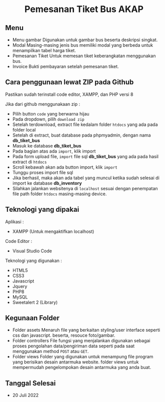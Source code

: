 <h1 align="center"> Pemesanan Tiket Bus AKAP </h1>

## Menu

- Menu gambar 
  Digunakan untuk gambar bus beserta deskripsi singkat.
- Modal
  Masing-masing jenis bus memiliki modal yang berbeda untuk menampilkan tabel harga tiket.
- Pemesanan Tiket
  Untuk memesan tiket keberangkatan menggunakan bus.
- Invoice
  Bukti pembayaran setelah pemesanan tiket.

## Cara penggunaan lewat ZIP pada Github

Pastikan sudah terinstall code editor, XAMPP, dan PHP versi 8

Jika dari github menggunakaan zip : 

- Pilih button `code` yang berwarna hijau
- Pada dropdown, pilih `download zip`
- Setelah terdownload, extract file kedalam folder `htdocs` yang ada pada folder local
- Setelah di extract, buat database pada phpmyadmin, dengan nama **db_tiket_bus**
- Masuk ke database **db_tiket_bus**
- Pada bagian atas ada `import`, klik import
- Pada form upload file, `import` file sql **db_tiket_bus** yang ada pada hasil extract di `htdocs`
- Scroll kebawah akan ada button import, klik `import`
- Tunggu proses import file sql
- Jika berhasil, maka akan ada tabel yang muncul ketika sudah selesai di import ke database **db_inventory**
- Silahkan jalankan websitenya di `localhost` sesuai dengan penempatan file path folder `htdocs` masing-masing device.

## Teknologi yang dipakai

Aplikasi :
- XAMPP (Untuk mengaktifkan localhost)

Code Editor :
- Visual Studio Code
  
Teknologi yang digunakan :
- HTML5
- CSS3
- Javascript
- Jquery
- PHP8
- MySQL 
- Sweetalert 2 (Library)

## Kegunaan Folder
- Folder assets
  Menaruh file yang berkaitan styling/user interface seperti css dan javascript. beserta, resouce foto/gambar.
- Folder controllers
  File fungsi yang menjalankan digunakan sebagai proses pengolahan data/pengiriman data seperti pada saat menggunakan method `POST` atau `GET`.
- Folder views
  Folder yang digunakan untuk menampung file program yang berisikan desain antarmuka website. folder views untuk mempermudah pengelompokan desain antarmuka yang anda buat.

## Tanggal Selesai
- 20 Juli 2022
